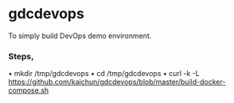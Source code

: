 # gdcdevops 
To simply build DevOps demo environment.

### Steps,
•	mkdir /tmp/gdcdevops
•	cd /tmp/gdcdevops
•	curl -k -L https://github.com/kaichun/gdcdevops/blob/master/build-docker-compose.sh
